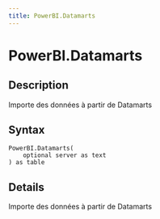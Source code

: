 ```yaml
---
title: PowerBI.Datamarts
---
```


# PowerBI.Datamarts


## Description

Importe des données à partir de Datamarts


## Syntax

```powerquery
PowerBI.Datamarts(
    optional server as text
) as table
```


## Details

Importe des données à partir de Datamarts


